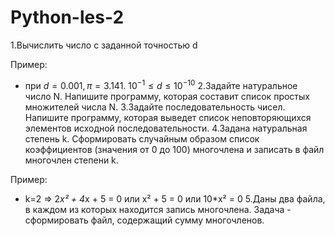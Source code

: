 # Python-les-2
1.Вычислить число c заданной точностью d

Пример:

- при $d = 0.001, π = 3.141.$    $10^{-1} ≤ d ≤10^{-10}$
2.Задайте натуральное число N. Напишите программу, которая составит список простых множителей числа N.
3.Задайте последовательность чисел. Напишите программу, которая выведет список неповторяющихся элементов исходной последовательности.
4.Задана натуральная степень k. Сформировать случайным образом список коэффициентов (значения от 0 до 100) многочлена и записать в файл многочлен степени k.

Пример:

- k=2 => 2*x² + 4*x + 5 = 0 или x² + 5 = 0 или 10*x² = 0
5.Даны два файла, в каждом из которых находится запись многочлена. Задача - сформировать файл, содержащий сумму многочленов.
